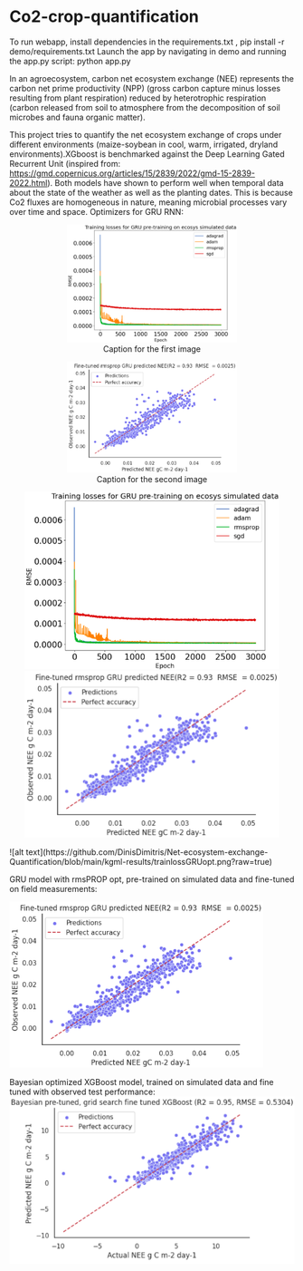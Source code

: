 # Co2-crop-quantification

To run webapp, install dependencies in the requirements.txt , pip install -r demo/requirements.txt
Launch the app by navigating in demo and running the app.py script: python app.py

In an agroecosystem, carbon net ecosystem exchange (NEE) represents the carbon net prime productivity (NPP) (gross carbon capture minus losses resulting from plant respiration) reduced by heterotrophic respiration (carbon released from soil to atmosphere from the decomposition of soil microbes and fauna organic matter).

This project tries to quantify the net ecosystem exchange of crops under different environments (maize-soybean in cool, warm, irrigated, dryland environments).XGboost is benchmarked against the Deep Learning Gated Recurrent Unit (inspired from: https://gmd.copernicus.org/articles/15/2839/2022/gmd-15-2839-2022.html). Both models have shown to perform well when temporal data about the state of the weather as well as the planting dates. This is because Co2 fluxes are homogeneous in nature, meaning microbial processes vary over time and space. 
Optimizers for GRU RNN: 

<p align="center">
  <img src="https://github.com/DinisDimitris/Net-ecosystem-exchange-Quantification/blob/main/kgml-results/trainlossGRUopt.png" alt="First Image" width="300px">
  <br>
  Caption for the first image
</p>

<p align="center">
  <img src="https://github.com/DinisDimitris/Net-ecosystem-exchange-Quantification/blob/main/results/rmspropgru_pred.png" alt="Second Image" width="300px">
  <br>
  Caption for the second image
</p>

<p align="center">
  <img src="https://github.com/DinisDimitris/Net-ecosystem-exchange-Quantification/blob/main/kgml-results/trainlossGRUopt.png" alt="First Image" width="450px">
  <img src="https://github.com/DinisDimitris/Net-ecosystem-exchange-Quantification/blob/main/results/rmspropgru_pred.png" alt="Second Image" width="450px">
</p>
![alt text](https://github.com/DinisDimitris/Net-ecosystem-exchange-Quantification/blob/main/kgml-results/trainlossGRUopt.png?raw=true)

GRU model with rmsPROP opt, pre-trained on simulated data and fine-tuned on field measurements: 

![alt text](https://github.com/DinisDimitris/Net-ecosystem-exchange-Quantification/blob/main/results/rmspropgru_pred.png?raw=true)


Bayesian optimized XGBoost model, trained on simulated data and fine tuned with observed test performance: 
![alt text](https://github.com/DinisDimitris/Net-ecosystem-exchange-Quantification/blob/main/results/bayesian_pretrained_gridsearchfinetuned_xgbmodel.png?raw=true)




